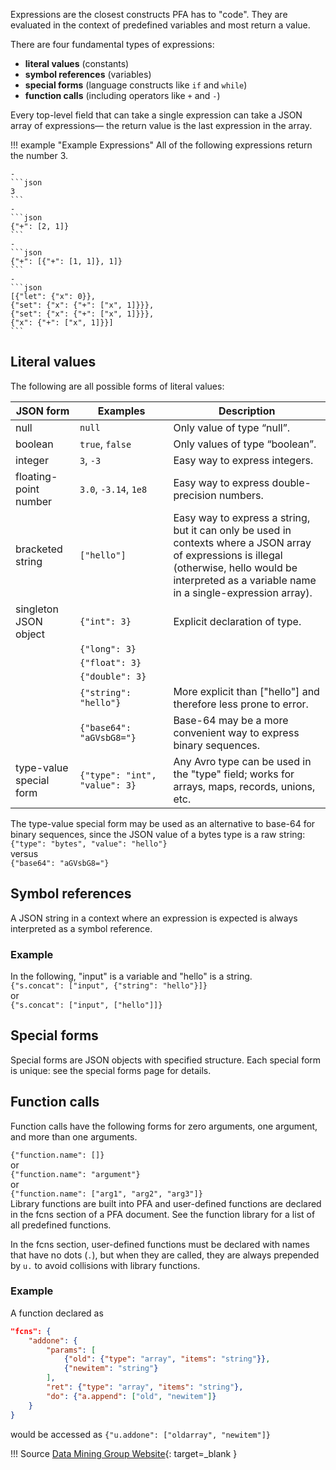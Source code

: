 Expressions are the closest constructs PFA has to "code". They are evaluated in the context of predefined variables and most return a value.

There are four fundamental types of expressions:

- **literal values** (constants)
- **symbol references** (variables)
- **special forms** (language constructs like `if` and `while`)
- **function calls** (including operators like `+` and `-`)

Every top-level field that can take a single expression can take a JSON array of expressions— the return value is the last expression in the array.

!!! example "Example Expressions"
    All of the following expressions return the number 3.

    - 
    ```json
    3
    ```
    - 
    ```json
    {"+": [2, 1]}
    ```
    - 
    ```json
    {"+": [{"+": [1, 1]}, 1]}
    ```
    - 
    ```json
    [{"let": {"x": 0}},
    {"set": {"x": {"+": ["x", 1]}}},
    {"set": {"x": {"+": ["x", 1]}}},
    {"x": {"+": ["x", 1]}}]
    ```

## Literal values
The following are all possible forms of literal values:

| JSON form | Examples <div style="width:8rem;"></div> | Description |
|---|---|---|
| null | `null` | Only value of type “null”. |
| boolean | `true`, `false` | Only values of type “boolean”. |
| integer | `3`, `-3` | Easy way to express integers. |
| floating-point number | `3.0`, `-3.14`, `1e8` | Easy way to express double-precision numbers. |
| bracketed string | `["hello"]` | Easy way to express a string, but it can only be used in contexts where a JSON array of expressions is illegal (otherwise, hello would be interpreted as a variable name in a single-expression array).|
|singleton JSON object | `{"int": 3}` | Explicit declaration of type. |
| | `{"long": 3}` | |	 
| | `{"float": 3}` | | 
| | `{"double": 3}` | | 
| | `{"string": "hello"}` | More explicit than ["hello"] and therefore less prone to error.|
| | `{"base64": "aGVsbG8="}` | Base-64 may be a more convenient way to express binary sequences.|
| type-value special form | `{"type": "int",`<br> `"value": 3}` | Any Avro type can be used in the "type" field; works for arrays, maps, records, unions, etc.|

The type-value special form may be used as an alternative to base-64 for binary sequences, since the JSON value of a bytes type is a raw string:   
`{"type": "bytes", "value": "hello"}`   
versus   
`{"base64": "aGVsbG8="}`

## Symbol references
A JSON string in a context where an expression is expected is always interpreted as a symbol reference.

### Example
In the following, "input" is a variable and "hello" is a string.   
`{"s.concat": ["input", {"string": "hello"}]}`  
or   
`{"s.concat": ["input", ["hello"]]}`

## Special forms
Special forms are JSON objects with specified structure. Each special form is unique: see the special forms page for details.

## Function calls
Function calls have the following forms for zero arguments, one argument, and more than one arguments.

`{"function.name": []}`   
or   
`{"function.name": "argument"}`    
or   
`{"function.name": ["arg1", "arg2", "arg3"]}`   
Library functions are built into PFA and user-defined functions are declared in the fcns section of a PFA document. See the function library for a list of all predefined functions.

In the fcns section, user-defined functions must be declared with names that have no dots (`.`), but when they are called, they are always prepended by `u.` to avoid collisions with library functions.

### Example
A function declared as
```json
"fcns": {
    "addone": {
        "params": [
            {"old": {"type": "array", "items": "string"}},
            {"newitem": "string"}
        ],
        "ret": {"type": "array", "items": "string"},
        "do": {"a.append": ["old", "newitem"]}
    }
}
```
would be accessed as `{"u.addone": ["oldarray", "newitem"]}`

!!! Source
    [Data Mining Group Website](http://dmg.org/pfa/docs/document_structure/){: target=_blank }